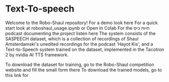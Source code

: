 # Text-To-speech
Welcome to the Robo-Shaul repository!
For a demo look here
For a quick start look at roboshaul_usage.ipynb or Open In Colab
For the חיות כיס podcast documenting the project listen here
The system consists of the SASPEECH dataset, which is a collection of recordings of Shaul Amsterdamski's unedited recordings for the podcast 'Hayot Kis', and a Text-to-Speech system trained on the dataset, implemented in the Tacotron 2 by nvidia AI TTS framework.

To download the dataset for training, go to the Robo-Shaul competition website and fill the small form there
To download the trained models, go to this link for

